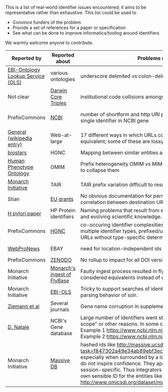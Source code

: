 This is a list of real-world identifier issues encountered; it aims to be representative rather than exhaustive. 
This list could be used to 
* Convince funders of the problem
* Provide a set of references for a paper or specification
* See what can be done to improve informatics/tooling around identifiers
 
We warmly welcome anyone to contribute.

Reported by | Reported about | Problems referenced | Problem category
------|-----|----|----
[EBI-Ontology Lookup Service (OLS)](https://github.com/EBISPOT/OLS/issues/50#issuecomment-188312663)| various ontologies | underscore delimited vs colon-delimited forms, case sensitivity | search, delimiters
Not clear | [Darwin Core Triples](https://docs.google.com/spreadsheets/d/1IoyLuuJvmGhma-cGlmjIQKs65qq-YEXWiZNc1lZen_c/edit#gid=0) | institutional code collisions amongst darwin core triples | collisions, institution identifiers
PrefixCommons | [NCBI](https://docs.google.com/spreadsheets/d/1OCJuB5obyKsOY-_Fc9-QTj2m1KTiGfEien5NxQyGFAQ/edit#gid=19403651) | number of shortform and http URI permutations found in the wild for a single identifier in NCBI gene | data integration, text mining
[General (wikipedia entry)](https://en.wikipedia.org/wiki/URL_normalization) | Web-at-large | 17 different ways in which URLs could be determined to be equivalent; some of these are lossy | data integration
[biostars](https://www.biostars.org/p/164441/)| HGNC | Mapping between similar entities across databases | mapping
[Human Phenotype Ontology](https://github.com/monarch-initiative/hpo-annotation-data/issues/101) |OMIM|Prefix heterogeneity OMIM vs MIM. Have to build special processors to collapse them | prefix variation, data integration
[Monarch Initiative](https://github.com/monarch-initiative/dipper/issues/158) | TAIR| TAIR prefix variation difficult to resolve | type-specificity
Stian |[EU grants](https://twitter.com/soilandreyes/status/715179029947686914) |No obvious documentation for permalinks in EU grants, nor any correlation between destination URL and project ID | documentation
[H pylori paper](http://journals.iucr.org/f/issues/2016/04/00/hv9323/index.html)|HP Protein identifiers | Naming problems that result from embedded meaning in identifiers and evolving scientific knowledge. | Embedded meaning
PrefixCommons | [HGNC](https://github.com/prefixcommons/operations/issues/19) | co-occuring identifier complexities in HGNC (multiple entity types, multiple identifier types, prefixed/unprefixed versions, type-specific URLs without type-specific determinism in local IDs)|type-specificity
[WebProNews](http://www.webpronews.com/ebay-improves-search-product-identifiers-2016-04/)|EBAY|need for location-independent ids|data integration
PrefixCommons|[ZENODO](https://zenodo.org/record/31765#.VyJbvaODGko) | No rollup to impact for all DOI versions | DOI versions
Monarch Initiative | [Monarch's ingest of FlyBase](https://github.com/monarch-initiative/dipper/pull/312) | Faulty ingest process resulted in fly and human genes being considered equivalents instead of orthologs. | Data integration
Monarch Initiative | [EBI-OLS](https://github.com/EBISPOT/OLS/issues/93) | Tricky to support searches of identifiers because of standard query-parsing behavior of solr.| Data applications
[Ziemann et al](http://genomebiology.biomedcentral.com/articles/10.1186/s13059-016-1044-7) | Several journals | Gene name corruption in supplementary data affects 20% of papers | Data quality
[D. Natale](http://orcid.org/0000-0001-5809-9523) | NCBI's Gene database | Large number of identifiers went stale for strains declared "out of scope" or other reasons. In some cases no alternative is offered. Example 1 https://www.ncbi.nlm.nih.gov/gene/?term=5203950. Example 2 https://www.ncbi.nlm.nih.gov/gene/?term=1165308 | data stability
Monarch Initiative | [Massive DB](http://massive.ucsd.edu) | hashed ids like http://massive.ucsd.edu/ProteoSAFe/result.jsp?task=f847302a49e34ab89ebf3ecc2250be96&view=advanced_view, especially when surrounded by a lot of implementation-specific cruft, do not inspire confidence. They appear even as though they may be session-specific. Thus integrators like OmicsDI rightfully mint their own sensible ID for the entities like http://www.omicsdi.org/dataset/massive/MSV000078456 | persistence, documentation

